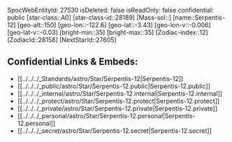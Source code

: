 ﻿---
location: [-3.43,122.6,150]
type: Star
tags:
- astro/Star

---
SpocWebEntityId: 27530
isDeleted: false
isReadOnly: false
confidential: public
[star-class::A0]
[star-class-id::28189]
[Mass-sol::]
[name::Serpentis-12]
[geo-alt::150]
[geo-lon::-122.6]
[geo-lat::-3.43]
[geo-lon-v::-0.006]
[geo-lat-v::-0.03]
[bright-min::35]
[bright-max::35]
[Zodiac-index::12]
[ZodiacId::28158]
[NextStarId::27605]



## Confidential Links & Embeds: 
- [[../../../_Standards/astro/Star/Serpentis-12|Serpentis-12]] 
- [[../../../_public/astro/Star/Serpentis-12.public|Serpentis-12.public]] 
- [[../../../_internal/astro/Star/Serpentis-12.internal|Serpentis-12.internal]] 
- [[../../../_protect/astro/Star/Serpentis-12.protect|Serpentis-12.protect]] 
- [[../../../_private/astro/Star/Serpentis-12.private|Serpentis-12.private]] 
- [[../../../_personal/astro/Star/Serpentis-12.personal|Serpentis-12.personal]] 
- [[../../../_secret/astro/Star/Serpentis-12.secret|Serpentis-12.secret]] 
